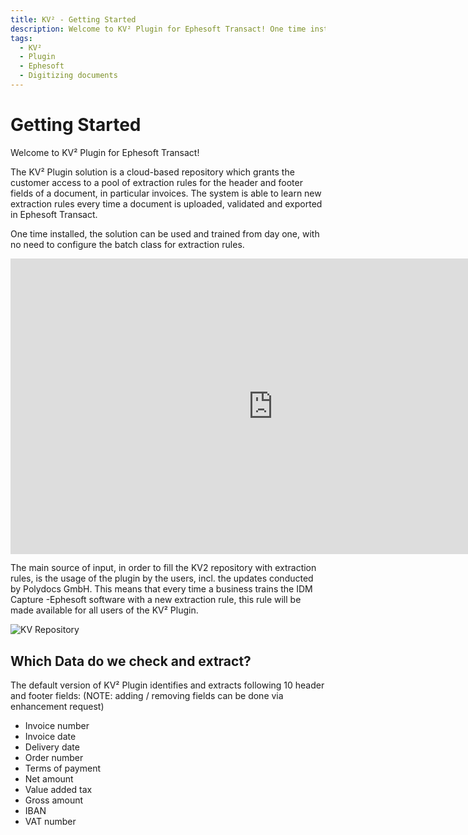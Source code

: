```yaml
---
title: KV² - Getting Started
description: Welcome to KV² Plugin for Ephesoft Transact! One time installed, the solution can be used and trained from day one, with no need to configure the batch class.
tags:
  - KV²
  - Plugin
  - Ephesoft
  - Digitizing documents
---
```

# Getting Started

Welcome to KV² Plugin for Ephesoft Transact!

The KV² Plugin solution is a cloud-based repository which grants the customer access to a pool of extraction rules for the header and footer fields of a document, in particular invoices. The system is able to learn new extraction rules every time a document is uploaded, validated and exported in Ephesoft Transact.

One time installed, the solution can be used and trained from day one, with no need to configure the batch class for extraction rules.



<div class="video-container">
<iframe width="840" height="472.5" src="https://www.youtube-nocookie.com/embed/9wkfH6A3NYk" frameborder="0" allow="accelerometer; autoplay; clipboard-write; encrypted-media; gyroscope; picture-in-picture" allowfullscreen></iframe>
</div>

The main source of input, in order to fill the KV2 repository with extraction rules, is the usage of the plugin by the users, incl. the updates conducted by Polydocs GmbH. This means that every time a business trains the IDM Capture -Ephesoft software with a new extraction rule, this rule will be made available for all users of the KV² Plugin.

![KV Repository](/_images/kv2/FellowKV_Repository-4.png)

## Which Data do we check and extract?

The default version of KV² Plugin identifies and extracts following 10 header and footer fields:
(NOTE: adding / removing fields can be done via enhancement request)

- Invoice number
- Invoice date
- Delivery date
- Order number
- Terms of payment
- Net amount
- Value added tax
- Gross amount
- IBAN
- VAT number
